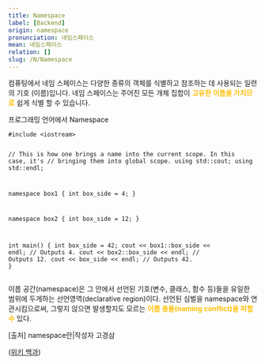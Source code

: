 ```yaml
---
title: Namespace
label: [Backend]
origin: namespace
pronunciation: 네임스페이스
mean: 네임스페이스
relation: []
slug: /N/Namespace
---
```


<content>


<p>컴퓨팅에서 네임 스페이스는 다양한 종류의 객체를 식별하고 참조하는 데 사용되는 일련의 기호 (이름)입니다. 네임 스페이스는 주어진 모든 개체 집합이 <span style="color:#FFBF00; font-weight:bold;">고유한 이름을 가지므로</span> 쉽게 식별 할 수 있습니다.</p>
<p>프로그래밍 언어에서 Namespace</p>
<pre><code class="c++ language-c++">#include &lt;iostream&gt;

// This is how one brings a name into the current scope.  In this case, it's
// bringing them into global scope.
using std::cout;
using std::endl;

namespace box1 {
    int box_side = 4;
}

namespace box2 {
    int box_side = 12;
}

int main() {
    int box_side = 42;
    cout &lt;&lt; box1::box_side &lt;&lt; endl;  // Outputs 4.
    cout &lt;&lt; box2::box_side &lt;&lt; endl;  // Outputs 12.
    cout &lt;&lt; box_side &lt;&lt; endl;  // Outputs 42.
}</code></pre>
<p>이름 공간(namespace)은 그 안에서 선언된 기호(변수, 클래스, 함수 등)들을 유일한 범위에 두게하는 선언영역(declarative region)이다. 선언된 심벌을 namespace와 연관시킴으로써, 그렇지 않으면 발생할지도 모르는 <span style="color:#FFBF00; font-weight:bold;">이름 충돌(naming conflict)을 피할 수</span> 있다. </p>
<p>[출처] namespace란|작성자 고경삼</p>
<p>(<a href="https://en.wikipedia.org/wiki/Namespace">위키 백과</a>)</p>


</content>
